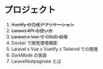 # プロジェクト

1. ~~Vuetify の完成アプリケーション~~
2. ~~Laravel API の使い方~~
3. ~~Laravel x Vue で CRUD 処理~~
4. Docker で開発環境構築
5. Laravel x Vue x Vuetify x Tailwind での開発
6. DarkMode の実装
7. Laravelfastpaginate とは
